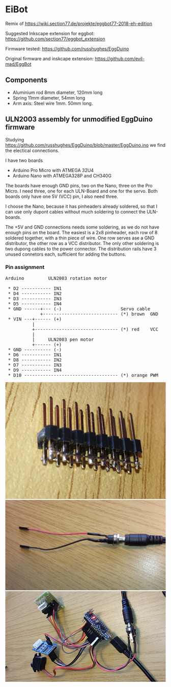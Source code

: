 # EiBot
Remix of https://wiki.section77.de/projekte/eggbot77-2018-eh-edition

Suggested Inkscape extension for eggbot: https://github.com/section77/eggbot_extension

Firmware tested: https://github.com/russhughes/EggDuino

Original firmware and inskcape extension: https://github.com/evil-mad/EggBot

## Components

 * Aluminium rod 8mm diameter, 120mm long
 * Spring 11mm diameter, 54mm long
 * Arm axis: Steel wire 1mm. 50mm long.

## ULN2003 assembly for unmodified EggDuino firmware

Studying https://github.com/russhughes/EggDuino/blob/master/EggDuino.ino
we find the electical connections.

I have two boards

* Arduino Pro Micro with ATMEGA 32U4
* Arduino Nano with ATMEGA328P and CH340G

The boards have enough GND pins, two on the Nano, three on the Pro Micro. 
I need three, one for each ULN-Board and one for the servo.
Both boards only have one 5V (VCC) pin, I also need three.

I choose the Nano, because it has pinheaders already soldered, 
so that I can use only dupont cables without much soldering to connect 
the ULN-boards. 

The +5V and GND connections needs some soldering, as we do not have enough 
pins on the board. The easiest is a 2x8 pinheader, each row of 8 soldered 
together, with a thin piece of wire. One row serves ase a GND distributor, the 
other row as a VCC distributor. 
The only other soldering is two dupong cables to the power connector.
The distribution rails have 3 unused connetors each, sufficient for 
adding the buttons.

### Pin assignment
                     
<pre>
Arduino         ULN2003 rotation motor

 * D2 ----------- IN1
 * D4 ----------- IN2
 * D3 ----------- IN3
 * D5 ----------- IN4
 * GND ------+--- (-)                      Servo cable
             +---------------------------- (*) brown  GND
 * VIN ---+------ (+)
          |
          +------------------------------- (*) red    VCC 
          |
          |     ULN2003 pen motor         
          +------ (+) 
 * GND ---------- (-)
 * D6 ----------- IN1
 * D8 ----------- IN2
 * D7 ----------- IN3
 * D9 ----------- IN4
 * D10 ----------------------------------- (*) orange PWM
</pre>

<img src="https://github.com/falafue/EiBot/raw/master/photos/20180402_154731.jpg"/></br>
<img src="https://github.com/falafue/EiBot/raw/master/photos/20180402_160306.jpg"/></br>
<img src="https://github.com/falafue/EiBot/raw/master/photos/20180402_161511.jpg"/></br>
